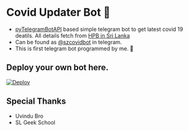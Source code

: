 # Covid Updater Bot 🦠

- [pyTelegramBotAPI](https://pypi.org/project/pyTelegramBotAPI/) based simple telegram bot to get latest covid 19 deatils. All details fetch from [HPB in Sri Lanka](https://hpb.health.gov.lk/)
- Can be found as [@szcovidbot](http://t.me/szcovidbot) in telegram.
- This is first telegram bot programmed by me. 🥳

## Deploy your own bot here.
[![Deploy](https://www.herokucdn.com/deploy/button.svg)](https://heroku.com/deploy?template=https://github.com/TinuraD/CovidBot.git)

## Special Thanks
- Uvindu Bro
- SL Geek School
